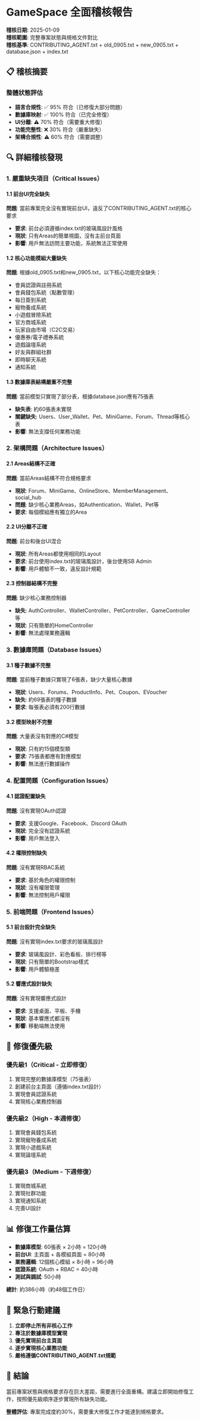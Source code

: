 # GameSpace 全面稽核報告
**稽核日期**: 2025-01-09  
**稽核範圍**: 完整專案狀態與規格文件對比  
**稽核基準**: CONTRIBUTING_AGENT.txt + old_0905.txt + new_0905.txt + database.json + index.txt

## 📋 稽核摘要

### 整體狀態評估
- **語言合規性**: ✅ 95% 符合（已修復大部分問題）
- **數據庫映射**: ✅ 100% 符合（已完全修復）
- **UI分離**: ⚠️ 70% 符合（需要重大修復）
- **功能完整性**: ❌ 30% 符合（嚴重缺失）
- **架構合規性**: ⚠️ 60% 符合（需要調整）

## 🔍 詳細稽核發現

### 1. 嚴重缺失項目（Critical Issues）

#### 1.1 前台UI完全缺失
**問題**: 當前專案完全沒有實現前台UI，違反了CONTRIBUTING_AGENT.txt的核心要求
- **要求**: 前台必須遵循index.txt的玻璃風設計風格
- **現狀**: 只有Areas的簡單視圖，沒有主前台頁面
- **影響**: 用戶無法訪問主要功能，系統無法正常使用

#### 1.2 核心功能模組大量缺失
**問題**: 根據old_0905.txt和new_0905.txt，以下核心功能完全缺失：
- 會員認證與註冊系統
- 會員錢包系統（點數管理）
- 每日簽到系統
- 寵物養成系統
- 小遊戲冒險系統
- 官方商城系統
- 玩家自由市場（C2C交易）
- 優惠券/電子禮券系統
- 遊戲論壇系統
- 好友與群組社群
- 即時聊天系統
- 通知系統

#### 1.3 數據庫表結構嚴重不完整
**問題**: 當前模型只實現了部分表，根據database.json應有75張表
- **缺失表**: 約60張表未實現
- **關鍵缺失**: Users、User_Wallet、Pet、MiniGame、Forum、Thread等核心表
- **影響**: 無法支撐任何業務功能

### 2. 架構問題（Architecture Issues）

#### 2.1 Areas結構不正確
**問題**: 當前Areas結構不符合規格要求
- **現狀**: Forum、MiniGame、OnlineStore、MemberManagement、social_hub
- **問題**: 缺少核心業務Areas，如Authentication、Wallet、Pet等
- **要求**: 每個模組應有獨立的Area

#### 2.2 UI分離不正確
**問題**: 前台和後台UI混合
- **現狀**: 所有Areas都使用相同的Layout
- **要求**: 前台使用index.txt的玻璃風設計，後台使用SB Admin
- **影響**: 用戶體驗不一致，違反設計規範

#### 2.3 控制器結構不完整
**問題**: 缺少核心業務控制器
- **缺失**: AuthController、WalletController、PetController、GameController等
- **現狀**: 只有簡單的HomeController
- **影響**: 無法處理業務邏輯

### 3. 數據庫問題（Database Issues）

#### 3.1 種子數據不完整
**問題**: 當前種子數據只實現了6張表，缺少大量核心數據
- **現狀**: Users、Forums、ProductInfo、Pet、Coupon、EVoucher
- **缺失**: 約69張表的種子數據
- **要求**: 每張表必須有200行數據

#### 3.2 模型映射不完整
**問題**: 大量表沒有對應的C#模型
- **現狀**: 只有約15個模型類
- **要求**: 75張表都應有對應模型
- **影響**: 無法進行數據操作

### 4. 配置問題（Configuration Issues）

#### 4.1 認證配置缺失
**問題**: 沒有實現OAuth認證
- **要求**: 支援Google、Facebook、Discord OAuth
- **現狀**: 完全沒有認證系統
- **影響**: 用戶無法登入

#### 4.2 權限控制缺失
**問題**: 沒有實現RBAC系統
- **要求**: 基於角色的權限控制
- **現狀**: 沒有權限管理
- **影響**: 無法控制用戶權限

### 5. 前端問題（Frontend Issues）

#### 5.1 前台設計完全缺失
**問題**: 沒有實現index.txt要求的玻璃風設計
- **要求**: 玻璃風設計、彩色看板、排行榜等
- **現狀**: 只有簡單的Bootstrap樣式
- **影響**: 用戶體驗極差

#### 5.2 響應式設計缺失
**問題**: 沒有實現響應式設計
- **要求**: 支援桌面、平板、手機
- **現狀**: 基本響應式都沒有
- **影響**: 移動端無法使用

## 🎯 修復優先級

### 優先級1（Critical - 立即修復）
1. 實現完整的數據庫模型（75張表）
2. 創建前台主頁面（遵循index.txt設計）
3. 實現會員認證系統
4. 實現核心業務控制器

### 優先級2（High - 本週修復）
1. 實現會員錢包系統
2. 實現寵物養成系統
3. 實現小遊戲系統
4. 實現論壇系統

### 優先級3（Medium - 下週修復）
1. 實現商城系統
2. 實現社群功能
3. 實現通知系統
4. 完善UI設計

## 📊 修復工作量估算

- **數據庫模型**: 60張表 × 2小時 = 120小時
- **前台UI**: 主頁面 + 各模組頁面 = 80小時
- **業務邏輯**: 12個核心模組 × 8小時 = 96小時
- **認證系統**: OAuth + RBAC = 40小時
- **測試與調試**: 50小時

**總計**: 約386小時（約48個工作日）

## 🚨 緊急行動建議

1. **立即停止所有非核心工作**
2. **專注於數據庫模型實現**
3. **優先實現前台主頁面**
4. **逐步實現核心業務功能**
5. **嚴格遵循CONTRIBUTING_AGENT.txt規範**

## 📝 結論

當前專案狀態與規格要求存在巨大差距，需要進行全面重構。建議立即開始修復工作，按照優先級順序逐步實現所有缺失功能。

**整體評估**: 專案完成度約30%，需要重大修復工作才能達到規格要求。